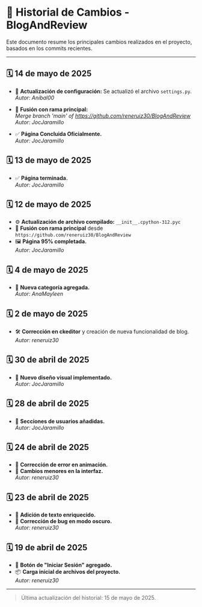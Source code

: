 # 📜 Historial de Cambios - BlogAndReview

Este documento resume los principales cambios realizados en el proyecto, basados en los commits recientes.

---

## 🗓️ 14 de mayo de 2025
- 🔧 **Actualización de configuración:** Se actualizó el archivo `settings.py`.  
  _Autor: Anibal00_

- 🔀 **Fusión con rama principal:**  
  _Merge branch 'main' of https://github.com/reneruiz30/BlogAndReview_  
  _Autor: JocJaramillo_

- ✅ **Página Concluida Oficialmente.**  
  _Autor: JocJaramillo_

## 🗓️ 13 de mayo de 2025
- ✅ **Página terminada.**  
  _Autor: JocJaramillo_

## 🗓️ 12 de mayo de 2025
- ⚙️ **Actualización de archivo compilado:** `__init__.cpython-312.pyc`  
- 🔀 **Fusión con rama principal** desde `https://github.com/reneruiz30/BlogAndReview`  
- 🖼️ **Página 95% completada.**  
  _Autor: JocJaramillo_

## 🗓️ 4 de mayo de 2025
- 📂 **Nueva categoría agregada.**  
  _Autor: AnaMayleen_

## 🗓️ 2 de mayo de 2025
- 🛠️ **Corrección en ckeditor** y creación de nueva funcionalidad de blog.  
  _Autor: reneruiz30_

## 🗓️ 30 de abril de 2025
- 🎨 **Nuevo diseño visual implementado.**  
  _Autor: JocJaramillo_

## 🗓️ 28 de abril de 2025
- 👥 **Secciones de usuarios añadidas.**  
  _Autor: JocJaramillo_

## 🗓️ 24 de abril de 2025
- 🐞 **Corrección de error en animación.**  
- 🧹 **Cambios menores en la interfaz.**  
  _Autor: reneruiz30_

## 🗓️ 23 de abril de 2025
- 📝 **Adición de texto enriquecido.**  
- 🌙 **Corrección de bug en modo oscuro.**  
  _Autor: reneruiz30_

## 🗓️ 19 de abril de 2025
- 🔘 **Botón de "Iniciar Sesión" agregado.**  
- 📦 **Carga inicial de archivos del proyecto.**  
  _Autor: reneruiz30_

---

> Última actualización del historial: 15 de mayo de 2025.
